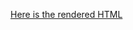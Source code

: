 [Here is the rendered HTML](https://stat545-ubc-hw-2019-20.github.io/stat545-hw-harpercheng91/hw04/A4.html)
